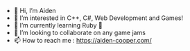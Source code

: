 - 👋 Hi, I’m Aiden
- 👀 I’m interested in C++, C#, Web Development and Games!
- 🌱 I’m currently learning Ruby 👀
- 💞️ I’m looking to collaborate on any game jams
- 📫 How to reach me : https://aiden-cooper.com/

<!---
ACooperDI/ACooperDI is a ✨ special ✨ repository because its `README.md` (this file) appears on your GitHub profile.
You can click the Preview link to take a look at your changes.
--->
